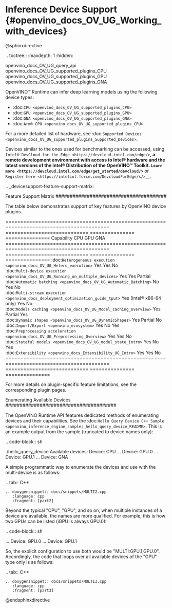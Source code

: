 # Inference Device Support {#openvino_docs_OV_UG_Working_with_devices}

@sphinxdirective

.. toctree::
   :maxdepth: 1
   :hidden:

   openvino_docs_OV_UG_query_api
   openvino_docs_OV_UG_supported_plugins_CPU
   openvino_docs_OV_UG_supported_plugins_GPU
   openvino_docs_OV_UG_supported_plugins_GNA


OpenVINO™ Runtime can infer deep learning models using the following device types:

* :doc:`CPU <openvino_docs_OV_UG_supported_plugins_CPU>`
* :doc:`GPU <openvino_docs_OV_UG_supported_plugins_GPU>`
* :doc:`GNA <openvino_docs_OV_UG_supported_plugins_GNA>`
* :doc:`Arm® CPU <openvino_docs_OV_UG_supported_plugins_CPU>`

For a more detailed list of hardware, see :doc:`Supported Devices <openvino_docs_OV_UG_supported_plugins_Supported_Devices>`.

Devices similar to the ones used for benchmarking can be accessed, using `Intel® DevCloud for the Edge <https://devcloud.intel.com/edge/>`__, 
a remote development environment with access to Intel® hardware and the latest versions of the Intel® Distribution of the OpenVINO™ Toolkit. 
`Learn more <https://devcloud.intel.com/edge/get_started/devcloud/>`__ or `Register here <https://inteliot.force.com/DevcloudForEdge/s/>`__.



.. _devicesupport-feature-support-matrix:



Feature Support Matrix
#######################################

The table below demonstrates support of key features by OpenVINO device plugins.

 ========================================================================================= ============================ =============== ===============
  Capability                                                                                CPU                         GPU             GNA            
 ========================================================================================= ============================ =============== ===============
  :doc:`Heterogeneous execution <openvino_docs_OV_UG_Hetero_execution>`                     Yes                         Yes             No            
  :doc:`Multi-device execution <openvino_docs_OV_UG_Running_on_multiple_devices>`           Yes                         Yes             Partial       
  :doc:`Automatic batching <openvino_docs_OV_UG_Automatic_Batching>`                        No                          Yes             No            
  :doc:`Multi-stream execution <openvino_docs_deployment_optimization_guide_tput>`          Yes (Intel® x86-64 only)    Yes             No             
  :doc:`Models caching <openvino_docs_OV_UG_Model_caching_overview>`                        Yes                         Partial         Yes            
  :doc:`Dynamic shapes <openvino_docs_OV_UG_DynamicShapes>`                                 Yes                         Partial         No             
  :doc:`Import/Export <openvino_ecosystem>`                                                 Yes                         No              Yes            
  :doc:`Preprocessing acceleration <openvino_docs_OV_UG_Preprocessing_Overview>`            Yes                         Yes             No            
  :doc:`Stateful models <openvino_docs_OV_UG_model_state_intro>`                            Yes                         No              Yes            
  :doc:`Extensibility <openvino_docs_Extensibility_UG_Intro>`                               Yes                         Yes             No            
 ========================================================================================= ============================ =============== ===============

For more details on plugin-specific feature limitations, see the corresponding plugin pages.

Enumerating Available Devices
#######################################

The OpenVINO Runtime API features dedicated methods of enumerating devices and their capabilities. See the :doc:`Hello Query Device C++ Sample <openvino_inference_engine_samples_hello_query_device_README>`. This is an example output from the sample (truncated to device names only):

.. code-block:: sh

   ./hello_query_device
   Available devices:
       Device: CPU
   ...
       Device: GPU.0
   ...
       Device: GPU.1
   ...
       Device: GNA


A simple programmatic way to enumerate the devices and use with the multi-device is as follows:

.. tab:: C++

    .. doxygensnippet:: docs/snippets/MULTI2.cpp
       :language: cpp
       :fragment: [part2]



Beyond the typical "CPU", "GPU", and so on, when multiple instances of a device are available, the names are more qualified. 
For example, this is how two GPUs can be listed (iGPU is always GPU.0):

.. code-block:: sh

   ...
       Device: GPU.0
   ...
       Device: GPU.1


So, the explicit configuration to use both would be "MULTI:GPU.1,GPU.0". Accordingly, the code that loops over all available devices of the "GPU" type only is as follows:


.. tab:: C++

    .. doxygensnippet:: docs/snippets/MULTI3.cpp
       :language: cpp
       :fragment: [part3]



@endsphinxdirective


